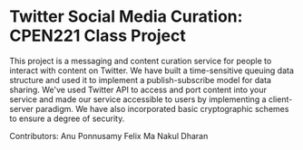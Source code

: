 # Twitter Social Media Curation: CPEN221 Class Project

This project is a messaging and content curation service for people to interact with content on Twitter.
We have built a time-sensitive queuing data structure and used it to implement a publish-subscribe model for data sharing. 
We've used Twitter API to access and port content into your service and made our service accessible to users by implementing a client-server paradigm.
We have also incorporated basic cryptographic schemes to ensure a degree of security.

Contributors:
Anu Ponnusamy
Felix Ma
Nakul Dharan
